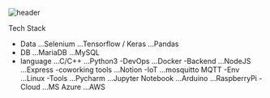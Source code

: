 ![header](https://capsule-render.vercel.app/api?type=transparent&color=auto&height=120&section=header&text=ballofish&fontSize=80&fontAlign=30)

Tech Stack
  - Data
    ...Selenium
    ...Tensorflow / Keras
    ...Pandas
  - DB
    ...MariaDB
    ...MySQL
  - language
    ...C/C++
    ...Python3
  -DevOps
    ...Docker
  -Backend
    ...NodeJS
      ...Express
  -coworking tools
    ...Notion
  -IoT
    ...mosquitto MQTT
  -Env
    ...Linux
  -Tools
    ...Pycharm
    ...Jupyter Notebook
    ...Arduino
    ...RaspberryPi
  -Cloud
    ...MS Azure
    ...AWS
<!--
**ballofish/ballofish** is a ✨ _special_ ✨ repository because its `README.md` (this file) appears on your GitHub profile.

Here are some ideas to get you started:

- 🔭 I’m currently working on ...
- 🌱 I’m currently learning ...
- 👯 I’m looking to collaborate on ...
- 🤔 I’m looking for help with ...
- 💬 Ask me about ...
- 📫 How to reach me: ...
- 😄 Pronouns: ...
- ⚡ Fun fact: ...
-->
